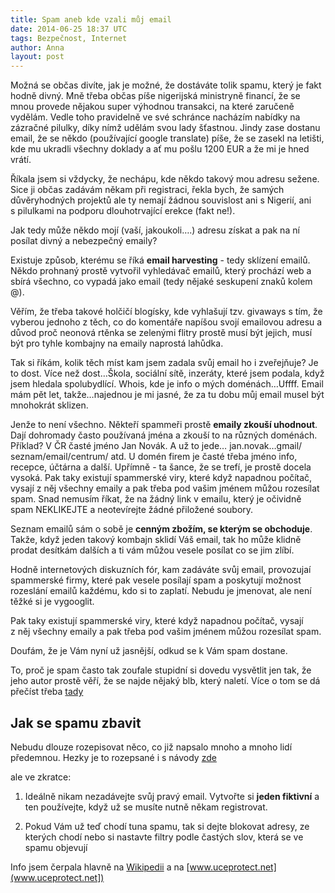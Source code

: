 ```yaml
---
title: Spam aneb kde vzali můj email
date: 2014-06-25 18:37 UTC
tags: Bezpečnost, Internet
author: Anna
layout: post
---
```


Možná se občas divíte, jak je možné, že dostáváte tolik spamu, který je fakt
hodně divný.  Mně třeba občas píše nigerijská ministryně financí, že se mnou
provede nějakou super výhodnou transakci, na které zaručeně vydělám. Vedle toho
pravidelně ve své schránce nacházím nabídky na zázračné pilulky, díky nímž
udělám svou lady šťastnou. Jindy zase dostanu email, že se někdo (používající
google translate) píše, že se zasekl na letišti, kde mu ukradli všechny doklady
a ať mu pošlu 1200  EUR a že mi je hned vrátí.

Říkala jsem si vždycky, že nechápu, kde někdo takový mou adresu sežene. Sice ji
občas zadávám někam při registraci, řekla bych, že samých důvěryhodných
projektů ale ty nemají žádnou souvislost ani s Nigerií, ani s pilulkami na
podporu dlouhotrvající erekce (fakt ne!).

Jak tedy může někdo mojí (vaší, jakoukoli….) adresu získat a pak na ní posílat
divný a nebezpečný emaily?

Existuje způsob, kterému se říká **email harvesting** - tedy sklízení emailů.
Někdo prohnaný prostě vytvořil vyhledávač emailů, který prochází web a sbírá
všechno, co vypadá jako email (tedy nějaké seskupení znaků kolem @).

Věřím, že třeba takové holčičí blogísky, kde vyhlašují tzv. givaways s tím, že
vyberou jednoho z těch, co do komentáře napíšou svojí emailovou adresu a důvod
proč neonová rtěnka se zelenými flitry prostě musí být jejich, musí být pro
tyhle kombajny na emaily naprostá lahůdka.

Tak si říkám, kolik těch míst kam jsem zadala svůj email ho i zveřejňuje? Je to
dost.  Více než dost…Škola, sociální sítě, inzeráty, které jsem podala, když
jsem hledala spolubydlící. Whois, kde je info o mých doménách…Uffff. Email mám
pět let, takže…najednou je mi jasné, že za tu dobu můj email musel být
mnohokrát sklizen.

Jenže to není všechno. Někteří spammeři prostě **emaily zkouší uhodnout**. Dají
dohromady často používaná jména a zkouší to na různých doménách. Příklad? V ČR
časté jméno Jan Novák.  A už to jede… jan.novak…gmail/ seznam/email/centrum/
atd. U domén firem je časté třeba jméno info, recepce, účtárna a další.
Upřímně - ta šance, že se trefí, je prostě docela vysoká. Pak taky existují
spammerské viry, které když napadnou počítač, vysají z něj všechny emaily a pak
třeba pod vašim jménem můžou rozesílat spam.  Snad nemusím říkat, že na žádný
link v emailu, který je očividně spam NEKLIKEJTE a neotevírejte žádné přiložené
soubory.

Seznam emailů sám o sobě je **cenným zbožím, se kterým se obchoduje**. Takže, když
jeden takový  kombajn sklidí Váš email, tak ho může klidně prodat desítkám
dalších a ti vám můžou vesele posílat co se jim zlíbí.

Hodně internetových diskuzních fór, kam zadáváte svůj email, provozujaí
spammerské firmy, které pak vesele posílají spam a poskytují možnost rozeslání
emailů každému, kdo si to zaplatí. Nebudu je jmenovat, ale není těžké si je
vygooglit.

Pak taky existují spammerské viry, které když napadnou počítač, vysají z něj
všechny emaily a pak třeba pod vašim jménem můžou rozesílat spam.

Doufám, že je Vám nyní už jasnější, odkud se k Vám spam dostane.

To, proč je spam často tak zoufale stupidní si dovedu vysvětlit jen tak, že
jeho autor prostě věří, že se najde nějaký blb, který naletí. Více o tom se dá
přečíst třeba [tady](http://www.reflex.cz/clanek/zpravy/47196/tajemstvi-nigerijskych-dopisu-stale-existuji-lide-kteri-se-nechaji-snadno-pripravit-o-penize.html)

## Jak se spamu zbavit

Nebudu dlouze rozepisovat něco, co již napsalo mnoho a mnoho lidí předemnou.
Hezky je to rozepsané i s návody [zde](http://david-r92.blog.cz/1309/jak-se-zbavit-otravnych-e-mailu)

ale ve zkratce:

1. Ideálně nikam nezadávejte svůj pravý email. Vytvořte si **jeden fiktivní** a ten
používejte, když už se musíte nutně někam registrovat. 

2. Pokud Vám už teď chodí tuna spamu, tak si dejte blokovat adresy, ze kterých chodí nebo si
nastavte filtry podle častých slov, která se ve spamu objevují 


Info jsem čerpala hlavně na [Wikipedii](http://en.wikipedia.org/wiki/Email_address_harvesting) a na [www.uceprotect.net](www.uceprotect.net]) 









